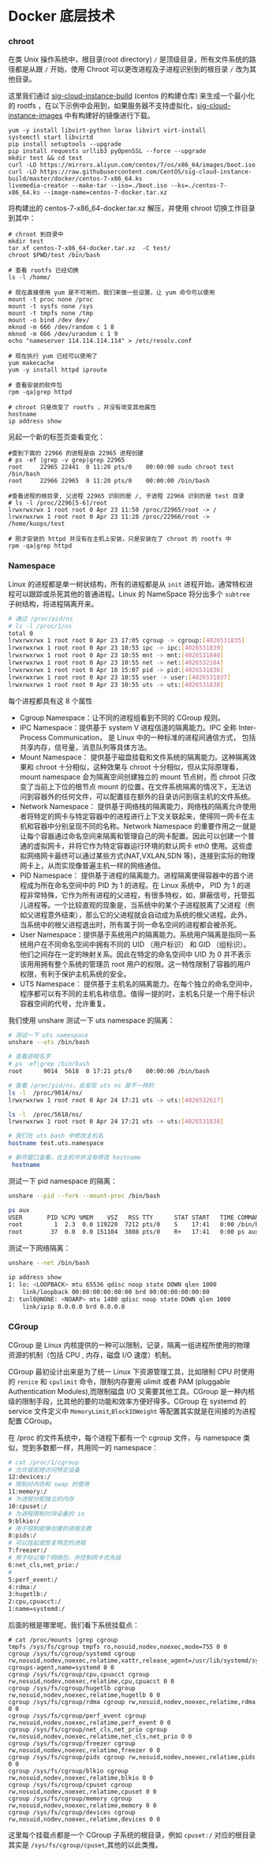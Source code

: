 # Docker 底层技术

### chroot

在类 Unix 操作系统中，根目录\(root directory\) `/` 是顶级目录，所有文件系统的路径都是从跟 `/` 开始，使用 Chroot 可以更改进程及子进程识别到的根目录 `/` 改为其他目录。

这里我们通过 [sig-cloud-instance-build](https://github.com/CentOS/sig-cloud-instance-build.git) \(centos 的构建仓库\) 来生成一个最小化的 rootfs ，在以下示例中会用到，如果服务器不支持虚拟化，[sig-cloud-instance-images](https://github.com/CentOS/sig-cloud-instance-images.git) 中有构建好的镜像进行下载。

```text
yum -y install libvirt-python lorax libvirt virt-install 
systemctl start libvirtd
pip install setuptools --upgrade
pip install requests urllib3 pyOpenSSL --force --upgrade
mkdir test && cd test
curl -LO https://mirrors.aliyun.com/centos/7/os/x86_64/images/boot.iso
curl -LO https://raw.githubusercontent.com/CentOS/sig-cloud-instance-build/master/docker/centos-7-x86_64.ks
livemedia-creator --make-tar --iso=./boot.iso --ks=./centos-7-x86_64.ks --image-name=centos-7-docker.tar.xz
```

将构建出的 centos-7-x86\_64-docker.tar.xz 解压，并使用 chroot 切换工作目录到其中：

```text
# chroot 到目录中
mkdir test
tar xf centos-7-x86_64-docker.tar.xz  -C test/
chroot $PWD/test /bin/bash

# 查看 rootfs 已经切换
ls -l /home/

# 现在直接使用 yum 是不可用的，我们来做一些设置，让 yum 命令可以使用
mount -t proc none /proc
mount -t sysfs none /sys
mount -t tmpfs none /tmp
mount -o bind /dev dev/
mknod -m 666 /dev/random c 1 8
mknod -m 666 /dev/urandom c 1 9
echo "nameserver 114.114.114.114" > /etc/resolv.conf

# 现在执行 yum 已经可以使用了
yum makecache
yum -y install httpd iproute

# 查看安装的软件包
rpm -qa|grep httpd

# chroot 只是改变了 rootfs ，并没有改变其他属性
hostname
ip address show
```

另起一个新的标签页查看变化：

```text
#查到下面的 22966 的进程是由 22965 进程创建
# ps -ef |grep -v grep|grep 22965
root     22965 22441  0 11:20 pts/0    00:00:00 sudo chroot test /bin/bash
root     22966 22965  0 11:20 pts/0    00:00:00 /bin/bash

#查看进程的根目录, 父进程 22965 识别的是 /, 子进程 22966 识别的是 test 目录
# ls -l /proc/2296[5-6]/root
lrwxrwxrwx 1 root root 0 Apr 23 11:50 /proc/22965/root -> /
lrwxrwxrwx 1 root root 0 Apr 23 11:28 /proc/22966/root -> /home/kuops/test

# 刚才安装的 httpd 并没有在主机上安装，只是安装在了 chroot 的 rootfs 中
rpm -qa|grep httpd
```

### Namespace

 Linux 的进程都是单一树状结构，所有的进程都是从 `init` 进程开始，通常特权进程可以跟踪或杀死其他的普通进程。Linux 的 NameSpace 将分出多个 `subtree` 子树结构，将进程隔离开来。

```bash
# 通过 /proc/pid/ns 
# ls -l /proc/1/ns
total 0
lrwxrwxrwx 1 root root 0 Apr 23 17:05 cgroup -> cgroup:[4026531835]
lrwxrwxrwx 1 root root 0 Apr 23 10:55 ipc -> ipc:[4026531839]
lrwxrwxrwx 1 root root 0 Apr 23 10:55 mnt -> mnt:[4026531840]
lrwxrwxrwx 1 root root 0 Apr 23 10:55 net -> net:[4026532184]
lrwxrwxrwx 1 root root 0 Apr 18 15:07 pid -> pid:[4026531836]
lrwxrwxrwx 1 root root 0 Apr 23 10:55 user -> user:[4026531837]
lrwxrwxrwx 1 root root 0 Apr 23 10:55 uts -> uts:[4026531838]
```

每个进程都具有这 8 个属性

* Cgroup Namespace：让不同的进程组看到不同的 CGroup 规则。
* IPC Namespace：提供基于 system V 进程信道的隔离能力。IPC 全称 Inter-Process Communication， 是 Linux 中的一种标准的进程间通信方式， 包括共享内存，信号量，消息队列等具体方法。
* Mount Namespace： 提供基于磁盘挂载和文件系统的隔离能力。这种隔离效果和 chroot 十分相似，这种效果与 chroot 十分相似，但从实际原理看，mount namespace 会为隔离空间创建独立的 mount 节点树，而 chroot 只改变了当前上下位的根节点 mount 的位置，在文件系统隔离的情况下，无法访问到容器外的任何文件，可以配置挂在额外的目录访问到宿主机的文件系统。
* Network Namespace： 提供基于网络栈的隔离能力，网络栈的隔离允许使用者将特定的网卡与特定容器中的进程进行上下文关联起来，使得同一网卡在主机和容器中分别呈现不同的名称。Network Namespace 的重要作用之一就是让每个容器通过命名空间来隔离和管理自己的网卡配置。因此可以创建一个普通的虚拟网卡，并将它作为特定容器运行环境的默认网卡 eth0 使用。这些虚拟网络网卡最终可以通过某些方式\(NAT,VXLAN,SDN 等\)，连接到实际的物理网卡上，从而实现像普遍主机一样的网络通信。
* PID Namespace： 提供基于进程的隔离能力。进程隔离使得容器中的首个进程成为所在命名空间中的 PID 为 1 的进程。在 Linux 系统中， PID 为 1 的进程非常特殊，它作为所有进程的父进程，有很多特权，如，屏蔽信号，托管孤儿进程等。一个比较直观的现象是，当系统中的某个子进程脱离了父进程（例如父进程意外结束），那么它的父进程就会自动成为系统的根父进程。此外，当系统中的根父进程退出时，所有属于同一命名空间的进程都会被杀死。
* User Namespace：提供基于系统用户的隔离能力。系统用户隔离是指同一系统用户在不同命名空间中拥有不同的 UID （用户标识） 和 GID （组标识）。他们之间存在一定的映射关系。因此在特定的命名空间中 UID 为 0 并不表示该用用拥有整个系统的管理员 root 用户的权限。这一特性限制了容器的用户权限，有利于保护主机系统的安全。
* UTS Namespace： 提供基于主机名的隔离能力。在每个独立的命名空间中，程序都可以有不同的主机名称信息。值得一提的时，主机名只是一个用于标识容器空间的代号，允许重复。

我们使用 unshare 测试一下 uts namespace 的隔离：

```bash
# 测试一下 uts namespace
unshare --uts /bin/bash

# 查看进程名字
# ps -ef|grep /bin/bash
root      9014  5618  0 17:21 pts/0    00:00:00 /bin/bash

# 查看 /proc/pid/ns，会发现 uts ns 是不一样的
ls -l  /proc/9014/ns/
lrwxrwxrwx 1 root root 0 Apr 24 17:21 uts -> uts:[4026532617]

ls -l  /proc/5618/ns/
lrwxrwxrwx 1 root root 0 Apr 24 17:21 uts -> uts:[4026531838]

# 我们在 uts bash 中修改主机名
hostname test.uts.namespace

# 新开窗口查看，在主机中并没有修改 hostname
 hostname
```

测试一下 pid namespace 的隔离：

```bash
unshare --pid --fork --mount-proc /bin/bash

ps aux
USER       PID %CPU %MEM    VSZ   RSS TTY      STAT START   TIME COMMAND
root         1  2.3  0.0 119220  7212 pts/0    S    17:41   0:00 /bin/bash
root        37  0.0  0.0 151104  3808 pts/0    R+   17:41   0:00 ps aux
```

测试一下网络隔离：

```bash
unshare --net /bin/bash

ip address show
1: lo: <LOOPBACK> mtu 65536 qdisc noop state DOWN qlen 1000
    link/loopback 00:00:00:00:00:00 brd 00:00:00:00:00:00
2: tunl0@NONE: <NOARP> mtu 1480 qdisc noop state DOWN qlen 1000
    link/ipip 0.0.0.0 brd 0.0.0.0
```

### CGroup

CGroup 是 Linux 内核提供的一种可以限制，记录，隔离一组进程所使用的物理资源的机制（包括 CPU , 内存，磁盘 I/O 速度）机制。

CGroup 最初设计出来是为了统一 Linux 下资源管理工具，比如限制 CPU 时使用的 `renice` 和 `cpulimit` 命令，限制内存要用 ulimit 或者 PAM \(pluggable Authentication Modules\),而限制磁盘 I/O 又需要其他工具。CGroup 是一种内核级的限制手段，比其他的要的功能和效率方便好得多。CGroup 在 systemd 的 service 文件定义中 `MemoryLimit`,`BlockIOWeight` 等配置其实就是在间接的为进程配置 CGroup。

在 /proc 的文件系统中，每个进程下都有一个 cgroup 文件，与 namespace 类似，觉到多数都一样，共用同一的 namespace：

```bash
# cat /proc/1/cgroup
# 允许或拒绝访问特定设备
12:devices:/
# 限制对内存和 swap 的使用
11:memory:/
# 为进程分配独立的内存
10:cpuset:/
# 为进程限制对块设备的 io
9:blkio:/
# 用于限制能够创建的进程总数
8:pids:/
# 可以挂起或恢复特定的进程
7:freezer:/
# 用于标记每个网络包，并控制网卡优先级
6:net_cls,net_prio:/
# 
5:perf_event:/
4:rdma:/
3:hugetlb:/
2:cpu,cpuacct:/
1:name=systemd:/
```

后面的根是哪里呢，我们看下系统挂载点：

```text
# cat /proc/mounts |grep cgroup
tmpfs /sys/fs/cgroup tmpfs ro,nosuid,nodev,noexec,mode=755 0 0
cgroup /sys/fs/cgroup/systemd cgroup rw,nosuid,nodev,noexec,relatime,xattr,release_agent=/usr/lib/systemd/systemd-cgroups-agent,name=systemd 0 0
cgroup /sys/fs/cgroup/cpu,cpuacct cgroup rw,nosuid,nodev,noexec,relatime,cpu,cpuacct 0 0
cgroup /sys/fs/cgroup/hugetlb cgroup rw,nosuid,nodev,noexec,relatime,hugetlb 0 0
cgroup /sys/fs/cgroup/rdma cgroup rw,nosuid,nodev,noexec,relatime,rdma 0 0
cgroup /sys/fs/cgroup/perf_event cgroup rw,nosuid,nodev,noexec,relatime,perf_event 0 0
cgroup /sys/fs/cgroup/net_cls,net_prio cgroup rw,nosuid,nodev,noexec,relatime,net_cls,net_prio 0 0
cgroup /sys/fs/cgroup/freezer cgroup rw,nosuid,nodev,noexec,relatime,freezer 0 0
cgroup /sys/fs/cgroup/pids cgroup rw,nosuid,nodev,noexec,relatime,pids 0 0
cgroup /sys/fs/cgroup/blkio cgroup rw,nosuid,nodev,noexec,relatime,blkio 0 0
cgroup /sys/fs/cgroup/cpuset cgroup rw,nosuid,nodev,noexec,relatime,cpuset 0 0
cgroup /sys/fs/cgroup/memory cgroup rw,nosuid,nodev,noexec,relatime,memory 0 0
cgroup /sys/fs/cgroup/devices cgroup rw,nosuid,nodev,noexec,relatime,devices 0 0
```

这里每个挂载点都是一个 CGroup 子系统的根目录，例如 `cpuset:/` 对应的根目录其实是 `/sys/fs/cgroup/cpuset`,其他的以此类推。

